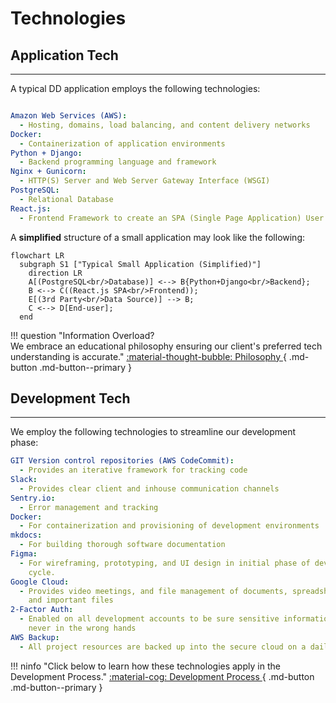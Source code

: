 
# Technologies

## Application Tech
<hr/>
A typical DD application employs the following technologies:

``` yaml

Amazon Web Services (AWS):
  - Hosting, domains, load balancing, and content delivery networks
Docker:
  - Containerization of application environments
Python + Django:
  - Backend programming language and framework
Nginx + Gunicorn:
  - HTTP(S) Server and Web Server Gateway Interface (WSGI)
PostgreSQL:
  - Relational Database
React.js:
  - Frontend Framework to create an SPA (Single Page Application) User Interface
```

A **simplified** structure of a small application may look like the following:

``` mermaid
flowchart LR
  subgraph S1 ["Typical Small Application (Simplified)"]
    direction LR
    A[(PostgreSQL<br/>Database)] <--> B{Python+Django<br/>Backend};
    B <--> C((React.js SPA<br/>Frontend));
    E[(3rd Party<br/>Data Source)] --> B;
    C <--> D[End-user];
  end
```
!!! question "Information Overload?  <br/>We embrace an educational philosophy ensuring our client's preferred tech understanding is accurate."
    [ :material-thought-bubble: Philosophy ](/philosophy){ .md-button .md-button--primary }
## Development Tech
<hr/>
We employ the following technologies to streamline our development phase:

``` yaml
GIT Version control repositories (AWS CodeCommit):
  - Provides an iterative framework for tracking code
Slack:
  - Provides clear client and inhouse communication channels
Sentry.io:
  - Error management and tracking
Docker:
  - For containerization and provisioning of development environments
mkdocs:
  - For building thorough software documentation
Figma:
  - For wireframing, prototyping, and UI design in initial phase of development
    cycle.
Google Cloud:
  - Provides video meetings, and file management of documents, spreadsheets,
    and important files
2-Factor Auth:
  - Enabled on all development accounts to be sure sensitive information is
    never in the wrong hands
AWS Backup:
  - All project resources are backed up into the secure cloud on a daily basis
```

!!! ninfo "Click below to learn how these technologies apply in the Development Process."
    [ :material-cog: Development Process  ](/process){ .md-button .md-button--primary }
